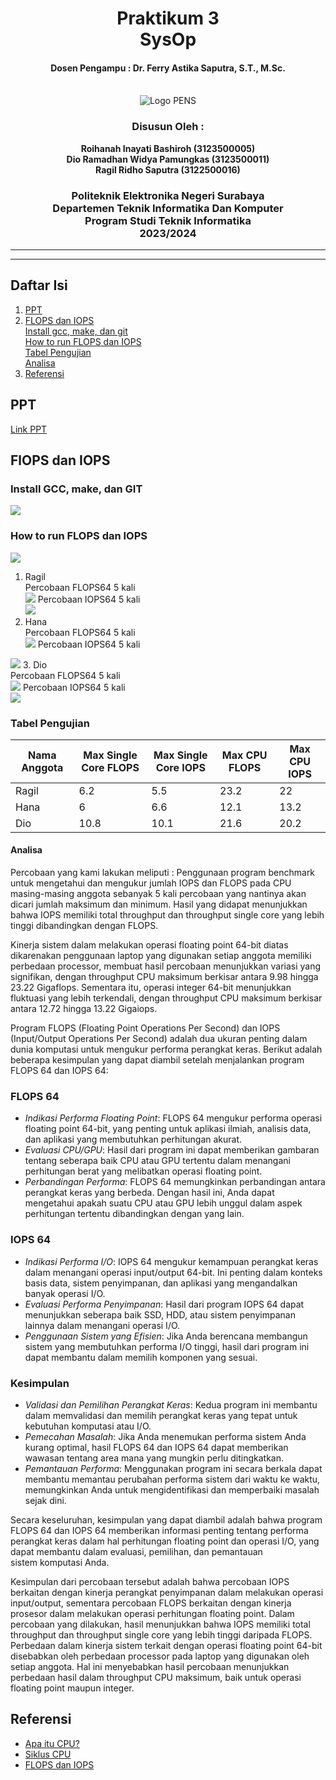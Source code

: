 <div align="center">
    <h1 style="text-align: center;font-weight: bold">Praktikum 3<br>SysOp</h1>
    <h4 style="text-align: center;">Dosen Pengampu : Dr. Ferry Astika Saputra, S.T., M.Sc.</h4>
</div>
<br />
<div align="center">
    <img src="image/pens logo.png" alt="Logo PENS">
    <h3 style="text-align: center;">Disusun Oleh : </h3>
    <p style="text-align: center;">
        <strong>Roihanah Inayati Bashiroh (3123500005)</strong><br>
        <strong>Dio Ramadhan Widya Pamungkas (3123500011)</strong><br>
        <strong>Ragil Ridho Saputra (3122500016)</strong>
    </p>

<h3>Politeknik Elektronika Negeri Surabaya<br>Departemen Teknik
Informatika Dan Komputer<br>Program Studi Teknik Informatika<br>2023/2024</h3>
    <hr>
    <hr>
</div>


## Daftar Isi

1. [PPT](#ppt)
2. [FLOPS dan IOPS](#flops-dan-iops)<br>
   [Install gcc, make, dan git](#install-gcc-make-dan-git)<br>
   [How to run FLOPS dan IOPS](#how-to-run-flops-dan-iops)<br>
   [Tabel Pengujian](#tabel-pengujian)<br>
   [Analisa](#analisa)
3. [Referensi](#referensi)

## PPT

[Link PPT](https://www.canva.com/design/DAF_Q_JAZRc/i6EOGG2lMCJPxMgpVESW0g/view?utm_content=DAF_Q_JAZRc&utm_campaign=designshare&utm_medium=link&utm_source=editor)

## FlOPS dan IOPS

### Install GCC, make, dan GIT

 <img src= "image/Install GCC,make, dn GIT.jpg" >


### How to run FLOPS dan IOPS

 <img src= "image/Flops dan iops.jpg" >

1. Ragil<br>
   Percobaan FLOPS64 5 kali<br>
   <img src= "image/Ragil FLOPS.png" >
   Percobaan IOPS64 5 kali<br>
   <img src= "image/Ragil IOPS.png" >
2. Hana<br>
   Percobaan FLOPS64 5 kali<br>
   <img src= "image/Hana FLOPS.png" >
   Percobaan IOPS64 5 kali<br>
  <img src= "image/Hana IOPS.png" >
3. Dio<br>
   Percobaan FLOPS64 5 kali<br>
   <img src= "image/Dio FLOPS.png" >
   Percobaan IOPS64 5 kali<br>
   <img src= "image/Dio IOPS.png" >


### Tabel Pengujian

| Nama Anggota | Max Single Core FLOPS | Max Single Core IOPS | Max CPU FLOPS | Max CPU IOPS |
| ------------ | --------------------- | -------------------- | ------------- | ------------ |
| Ragil        | 6.2                   | 5.5                  | 23.2          | 22           |
| Hana         | 6                     | 6.6                  | 12.1          | 13.2         |
| Dio          | 10.8                  | 10.1                 | 21.6          | 20.2         |


#### Analisa

Percobaan yang kami lakukan meliputi : Penggunaan program benchmark untuk mengetahui dan mengukur jumlah IOPS dan FLOPS pada CPU masing-masing anggota sebanyak 5 kali percobaan yang nantinya akan dicari jumlah maksimum dan minimum. Hasil yang didapat menunjukkan bahwa IOPS memiliki total throughput dan throughput single core yang lebih tinggi dibandingkan dengan FLOPS.

Kinerja sistem dalam melakukan operasi floating point 64-bit diatas dikarenakan penggunaan laptop yang digunakan setiap anggota memiliki perbedaan processor, membuat hasil percobaan menunjukkan variasi yang signifikan, dengan throughput CPU maksimum berkisar antara 9.98 hingga 23.22 Gigaflops. Sementara itu, operasi integer 64-bit menunjukkan fluktuasi yang lebih terkendali, dengan throughput CPU maksimum berkisar antara 12.72 hingga 13.22 Gigaiops.

Program FLOPS (Floating Point Operations Per Second) dan IOPS (Input/Output Operations Per Second) adalah dua ukuran penting dalam dunia komputasi untuk mengukur performa perangkat keras. Berikut adalah beberapa kesimpulan yang dapat diambil setelah menjalankan program FLOPS 64 dan IOPS 64:

### FLOPS 64
- *Indikasi Performa Floating Point*: FLOPS 64 mengukur performa operasi floating point 64-bit, yang penting untuk aplikasi ilmiah, analisis data, dan aplikasi yang membutuhkan perhitungan akurat.
- *Evaluasi CPU/GPU*: Hasil dari program ini dapat memberikan gambaran tentang seberapa baik CPU atau GPU tertentu dalam menangani perhitungan berat yang melibatkan operasi floating point.
- *Perbandingan Performa*: FLOPS 64 memungkinkan perbandingan antara perangkat keras yang berbeda. Dengan hasil ini, Anda dapat mengetahui apakah suatu CPU atau GPU lebih unggul dalam aspek perhitungan tertentu dibandingkan dengan yang lain.

### IOPS 64
- *Indikasi Performa I/O*: IOPS 64 mengukur kemampuan perangkat keras dalam menangani operasi input/output 64-bit. Ini penting dalam konteks basis data, sistem penyimpanan, dan aplikasi yang mengandalkan banyak operasi I/O.
- *Evaluasi Performa Penyimpanan*: Hasil dari program IOPS 64 dapat menunjukkan seberapa baik SSD, HDD, atau sistem penyimpanan lainnya dalam menangani operasi I/O.
- *Penggunaan Sistem yang Efisien*: Jika Anda berencana membangun sistem yang membutuhkan performa I/O tinggi, hasil dari program ini dapat membantu dalam memilih komponen yang sesuai.

 
### Kesimpulan
- *Validasi dan Pemilihan Perangkat Keras*: Kedua program ini membantu dalam memvalidasi dan memilih perangkat keras yang tepat untuk kebutuhan komputasi atau I/O.
- *Pemecahan Masalah*: Jika Anda menemukan performa sistem Anda kurang optimal, hasil FLOPS 64 dan IOPS 64 dapat memberikan wawasan tentang area mana yang mungkin perlu ditingkatkan.
- *Pemantauan Performa*: Menggunakan program ini secara berkala dapat membantu memantau perubahan performa sistem dari waktu ke waktu, memungkinkan Anda untuk mengidentifikasi dan memperbaiki masalah sejak dini.

Secara keseluruhan, kesimpulan yang dapat diambil adalah bahwa program FLOPS 64 dan IOPS 64 memberikan informasi penting tentang performa perangkat keras dalam hal perhitungan floating point dan operasi I/O, yang dapat membantu dalam evaluasi, pemilihan, dan pemantauan sistem komputasi Anda.

Kesimpulan dari percobaan tersebut adalah bahwa percobaan IOPS berkaitan dengan kinerja perangkat penyimpanan dalam melakukan operasi input/output, sementara percobaan FLOPS berkaitan dengan kinerja prosesor dalam melakukan operasi perhitungan floating point. Dalam percobaan yang dilakukan, hasil menunjukkan bahwa IOPS memiliki total throughput dan throughput single core yang lebih tinggi daripada FLOPS. Perbedaan dalam kinerja sistem terkait dengan operasi floating point 64-bit disebabkan oleh perbedaan processor pada laptop yang digunakan oleh setiap anggota. Hal ini menyebabkan hasil percobaan menunjukkan perbedaan hasil dalam throughput CPU maksimum, baik untuk operasi floating point maupun integer.



## Referensi

- [Apa itu CPU?](https://www.youtube.com/watch?v=Z5JC9Ve1sfI)
- [Siklus CPU](https://www.youtube.com/watch?v=jFDMZpkUWCw)
- [FLOPS dan IOPS](https://github.com/ferryastika/flops-iops)
